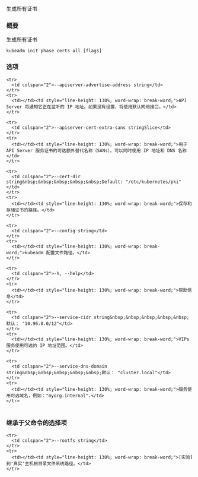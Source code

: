 
生成所有证书
<!--
Generates all certificates
-->

<!--
### Synopsis
-->

### 概要

生成所有证书
<!--
Generates all certificates
-->

```
kubeadm init phase certs all [flags]
```

<!--
### Options
-->

### 选项

<table style="width: 100%; table-layout: fixed;">
  <colgroup>
    <col span="1" style="width: 10px;" />
    <col span="1" />
  </colgroup>
  <tbody>

<!--
    <tr>
      <td colspan="2">--apiserver-advertise-address string</td>
    </tr>
    <tr>
      <td></td><td style="line-height: 130%; word-wrap: break-word;">The IP address the API Server will advertise it's listening on. If not set the default network interface will be used.</td>
    </tr>
-->
    <tr>
      <td colspan="2">--apiserver-advertise-address string</td>
    </tr>
    <tr>
      <td></td><td style="line-height: 130%; word-wrap: break-word;">API Server 将通知它正在监听的 IP 地址。如果没有设置，将使用默认网络接口。</td>
    </tr>

<!--
    <tr>
      <td colspan="2">--apiserver-cert-extra-sans stringSlice</td>
    </tr>
    <tr>
      <td></td><td style="line-height: 130%; word-wrap: break-word;">Optional extra Subject Alternative Names (SANs) to use for the API Server serving certificate. Can be both IP addresses and DNS names.</td>
    </tr>
-->
    <tr>
      <td colspan="2">--apiserver-cert-extra-sans stringSlice</td>
    </tr>
    <tr>
      <td></td><td style="line-height: 130%; word-wrap: break-word;">用于 API Server 服务证书的可选额外替代名称（SANs）。可以同时使用 IP 地址和 DNS 名称</td>
    </tr>

<!--
    <tr>
      <td colspan="2">--cert-dir string&nbsp;&nbsp;&nbsp;&nbsp;&nbsp;Default: "/etc/kubernetes/pki"</td>
    </tr>
    <tr>
      <td></td><td style="line-height: 130%; word-wrap: break-word;">The path where to save and store the certificates.</td>
    </tr>
-->
    <tr>
      <td colspan="2">--cert-dir string&nbsp;&nbsp;&nbsp;&nbsp;&nbsp;Default: "/etc/kubernetes/pki"</td>
    </tr>
    <tr>
      <td></td><td style="line-height: 130%; word-wrap: break-word;">保存和存储证书的路径。</td>
    </tr>

<!--
    <tr>
      <td colspan="2">--config string</td>
    </tr>
    <tr>
      <td></td><td style="line-height: 130%; word-wrap: break-word;">Path to a kubeadm configuration file.</td>
    </tr>
-->
    <tr>
      <td colspan="2">--config string</td>
    </tr>
    <tr>
      <td></td><td style="line-height: 130%; word-wrap: break-word;">kubeadm 配置文件路径。</td>
    </tr>

<!--
    <tr>
      <td colspan="2">-h, --help</td>
    </tr>
    <tr>
      <td></td><td style="line-height: 130%; word-wrap: break-word;">help for all</td>
    </tr>
-->
    <tr>
      <td colspan="2">-h, --help</td>
    </tr>
    <tr>
      <td></td><td style="line-height: 130%; word-wrap: break-word;">帮助信息</td>
    </tr>

<!--
    <tr>
      <td colspan="2">--service-cidr string&nbsp;&nbsp;&nbsp;&nbsp;&nbsp;Default: "10.96.0.0/12"</td>
    </tr>
    <tr>
      <td></td><td style="line-height: 130%; word-wrap: break-word;">Use alternative range of IP address for service VIPs.</td>
    </tr>
-->
    <tr>
      <td colspan="2">--service-cidr string&nbsp;&nbsp;&nbsp;&nbsp;&nbsp;默认： "10.96.0.0/12"</td>
    </tr>
    <tr>
      <td></td><td style="line-height: 130%; word-wrap: break-word;">VIPs 服务使用可选的 IP 地址范围。</td>
    </tr>

<!--
    <tr>
      <td colspan="2">--service-dns-domain string&nbsp;&nbsp;&nbsp;&nbsp;&nbsp;Default: "cluster.local"</td>
    </tr>
    <tr>
      <td></td><td style="line-height: 130%; word-wrap: break-word;">Use alternative domain for services, e.g. "myorg.internal".</td>
    </tr>
-->
    <tr>
      <td colspan="2">--service-dns-domain string&nbsp;&nbsp;&nbsp;&nbsp;&nbsp;默认： "cluster.local"</td>
    </tr>
    <tr>
      <td></td><td style="line-height: 130%; word-wrap: break-word;">服务使用可选域名，例如："myorg.internal".</td>
    </tr>

  </tbody>
</table>



<!--
### Options inherited from parent commands
-->

### 继承于父命令的选择项

<table style="width: 100%; table-layout: fixed;">
  <colgroup>
    <col span="1" style="width: 10px;" />
    <col span="1" />
  </colgroup>
  <tbody>

<!--
<td></td><td style="line-height: 130%; word-wrap: break-word;">[EXPERIMENTAL] The path to the 'real' host root filesystem.</td>
-->

    <tr>
      <td colspan="2">--rootfs string</td>
    </tr>
    <tr>
      <td></td><td style="line-height: 130%; word-wrap: break-word;">[实验]到'真实'主机根目录文件系统路径。</td>
    </tr>

  </tbody>
</table>



